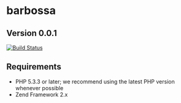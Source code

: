 barbossa
========

## Version 0.0.1

[![Build Status](https://travis-ci.org/fbergkemper/barbossa.png?branch=master)](https://travis-ci.org/fbergkemper/barbossa)

## Requirements

* PHP 5.3.3 or later; we recommend using the latest PHP version whenever possible
* Zend Framework 2.x
